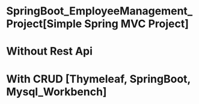 # SpringBoot_EmployeeManagement_Project[Simple Spring MVC Project]
# Without Rest Api
# With CRUD [Thymeleaf, SpringBoot, Mysql_Workbench]
